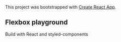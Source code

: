 This project was bootstrapped with [Create React App](https://github.com/facebook/create-react-app).

## Flexbox playground

Build with React and styled-components

